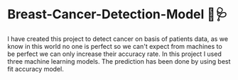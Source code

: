# Breast-Cancer-Detection-Model 🦠🩺
I have created this project to detect cancer on basis of patients data, as we know in this world no one is perfect so we can't expect from machines to be perfect we can only increase their accuracy rate. In this project I used three machine learning models. The prediction has been done by using best fit accuracy model.
